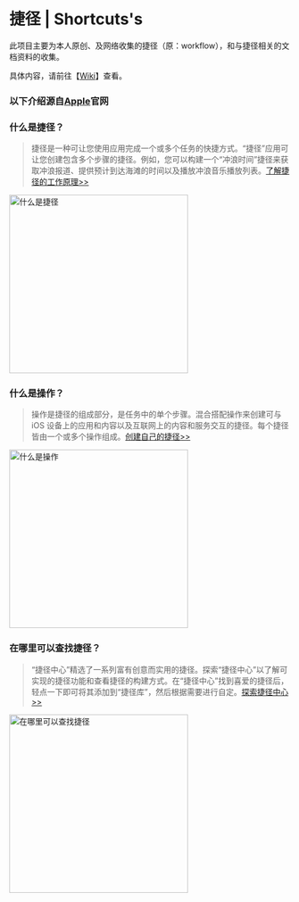 # 捷径 | Shortcuts's
  此项目主要为本人原创、及网络收集的捷径（原：workflow），和与捷径相关的文档资料的收集。
  
  具体内容，请前往【[Wiki](https://github.com/bmqy/shortcuts/wiki)】查看。
  
### 以下介绍源自[Apple](https://support.apple.com/zh-cn/guide/shortcuts/welcome/ios)官网

### 什么是捷径？
> 捷径是一种可让您使用应用完成一个或多个任务的快捷方式。“捷径”应用可让您创建包含多个步骤的捷径。例如，您可以构建一个“冲浪时间”捷径来获取冲浪报道、提供预计到达海滩的时间以及播放冲浪音乐播放列表。[了解捷径的工作原理>>](https://support.apple.com/zh-cn/guide/shortcuts/apdf22b0444c/2.1/ios/12.0)
<img src="https://help.apple.com/assets/5B9014F10946229C37C593B4/5B9014F50946229C37C593C7/zh_CN/54dfea5314111635bf8eb49ef42f48c0.png" alt="什么是捷径" height="320">

### 什么是操作？
> 操作是捷径的组成部分，是任务中的单个步骤。混合搭配操作来创建可与 iOS 设备上的应用和内容以及互联网上的内容和服务交互的捷径。每个捷径皆由一个或多个操作组成。[创建自己的捷径>>](https://support.apple.com/zh-cn/guide/shortcuts/apd84c576f8c/2.1/ios/12.0)
<img src="https://help.apple.com/assets/5B9014F10946229C37C593B4/5B9014F50946229C37C593C7/zh_CN/4b8ef39f067a2b810f4bd45357cb2521.png" alt="什么是操作" height="320">

### 在哪里可以查找捷径？
> “捷径中心”精选了一系列富有创意而实用的捷径。探索“捷径中心”以了解可实现的捷径功能和查看捷径的构建方式。在“捷径中心”找到喜爱的捷径后，轻点一下即可将其添加到“捷径库”，然后根据需要进行自定。[探索捷径中心>>](https://support.apple.com/zh-cn/guide/shortcuts/apdd018638ca/2.1/ios/12.0)
<img src="https://help.apple.com/assets/5B9014F10946229C37C593B4/5B9014F50946229C37C593C7/zh_CN/aa6898ffce0bfb1a604193cf4d73ebe1.png" alt="在哪里可以查找捷径" height="320">
